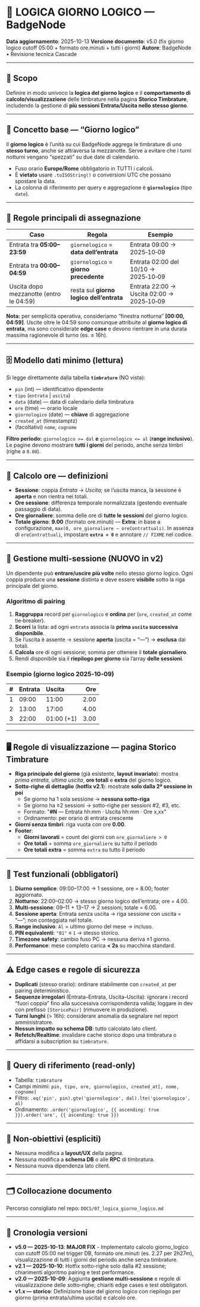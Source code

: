 # 📅 LOGICA GIORNO LOGICO — BadgeNode

**Data aggiornamento**: 2025-10-13
**Versione documento**: v5.0 (fix giorno logico cutoff 05:00 + formato ore.minuti + tutti i giorni)
**Autore**: BadgeNode • Revisione tecnica Cascade

---

## 🎯 Scopo

Definire in modo univoco la **logica del giorno logico** e il **comportamento di calcolo/visualizzazione** delle timbrature nella pagina **Storico Timbrature**, includendo la gestione di **più sessioni Entrata/Uscita nello stesso giorno**.

---

## 🧠 Concetto base — “Giorno logico”

Il **giorno logico** è l’unità su cui BadgeNode aggrega le timbrature di uno **stesso turno**, anche se attraversa la mezzanotte. Serve a evitare che i turni notturni vengano “spezzati” su due date di calendario.

- Fuso orario **Europe/Rome** obbligatorio in TUTTI i calcoli.
- È **vietato** usare `.toISOString()` o conversioni UTC che possano spostare la data.
- La colonna di riferimento per query e aggregazione è **`giornologico`** (tipo `date`).

---

## 📏 Regole principali di assegnazione

| Caso                                    | Regola                                   | Esempio                                   |
| --------------------------------------- | ---------------------------------------- | ----------------------------------------- |
| Entrata tra **05:00–23:59**             | `giornologico` = **data dell’entrata**   | Entrata 09:00 → 2025‑10‑09                |
| Entrata tra **00:00–04:59**             | `giornologico` = **giorno precedente**   | Entrata 02:00 del 10/10 → 2025‑10‑09      |
| Uscita dopo mezzanotte (entro le 04:59) | resta sul **giorno logico dell’entrata** | Entrata 22:00 → Uscita 02:00 → 2025‑10‑09 |

**Nota:** per semplicità operativa, consideriamo “finestra notturna” **[00:00, 04:59]**. Uscite oltre le 04:59 sono comunque attribuite al **giorno logico di entrata**, ma sono considerate **edge case** e devono rientrare in una durata massima ragionevole di turno (es. ≤ 16h).

---

## 🗄️ Modello dati minimo (lettura)

Si legge direttamente dalla tabella **`timbrature`** (NO vista):

- `pin` (int) — identificativo dipendente
- `tipo` (`entrata` | `uscita`)
- `data` (date) — data di calendario della timbratura
- `ore` (time) — orario locale
- `giornologico` (date) — **chiave** di aggregazione
- `created_at` (timestamptz)
- (facoltativi) `nome`, `cognome`

**Filtro periodo:** `giornologico >= dal` **e** `giornologico <= al` (**range inclusivo**).
Le pagine devono mostrare **tutti i giorni** del periodo, anche senza timbri (righe a `0.00`).

---

## 🧮 Calcolo ore — definizioni

- **Sessione**: coppia _Entrata_ → _Uscita_; se l’uscita manca, la sessione è **aperta** e non rientra nei totali.
- **Ore sessione**: differenza temporale normalizzata (gestendo eventuale passaggio di data).
- **Ore giornaliere**: somma delle ore di **tutte le sessioni** del giorno logico.
- **Totale giorno**: **9.00** (formato ore.minuti) — **Extra**: in base a configurazione, `max(0, ore_giornaliere − oreContrattuali)`. In assenza di `oreContrattuali`, impostare **`extra = 0`** e annotare `// FIXME` nel codice.

---

## 🔁 Gestione **multi‑sessione** (NUOVO in v2)

Un dipendente può **entrare/uscire più volte** nello stesso giorno logico. Ogni coppia produce una **sessione** distinta e deve essere **visibile** sotto la riga principale del giorno.

### Algoritmo di pairing

1. **Raggruppa** record per `giornologico` e **ordina** per (`ore`, `created_at` come tie‑breaker).
2. **Scorri** la lista: ad ogni `entrata` associa la **prima `uscita` successiva disponibile**.
3. Se l’uscita è assente → sessione **aperta** (uscita = “—”) → **esclusa** dai totali.
4. **Calcola** ore di ogni sessione; somma per ottenere il **totale giornaliero**.
5. Rendi disponibile sia il **riepilogo per giorno** sia l’array **delle sessioni**.

### Esempio (giorno logico 2025‑10‑09)

|   # | Entrata | Uscita     |  Ore |
| --: | :------ | :--------- | ---: |
|   1 | 09:00   | 11:00      | 2.00 |
|   2 | 13:00   | 17:00      | 4.00 |
|   3 | 22:00   | 01:00 (+1) | 3.00 |

---

## 🖥️ Regole di visualizzazione — pagina **Storico Timbrature**

- **Riga principale del giorno** (già esistente, **layout invariato**): mostra _prima entrata_, _ultima uscita_, **ore totali** e **extra** del giorno logico.
- **Sotto‑righe di dettaglio** (**hotfix v2.1**): mostrate **solo dalla 2ª sessione in poi**
  - Se giorno ha 1 sola sessione → **nessuna sotto-riga**
  - Se giorno ha ≥2 sessioni → sotto-righe per sessioni #2, #3, etc.
  - Formato: "**#N** — Entrata hh:mm · Uscita hh:mm · Ore x,xx"
  - Ordinamento: per orario di entrata crescente
- **Giorni senza timbri**: riga vuota con ore **0.00**.
- **Footer**:
  - **Giorni lavorati** = count dei giorni con `ore_giornaliere > 0`
  - **Ore totali** = somma `ore_giornaliere` su tutto il periodo
  - **Ore totali extra** = somma `extra` su tutto il periodo

---

## 🧪 Test funzionali (obbligatori)

1. **Diurno semplice**: 09:00–17:00 → 1 sessione, ore = 8.00; footer aggiornato.
2. **Notturno**: 22:00–02:00 → stesso giorno logico dell’entrata; ore = 4.00.
3. **Multi‑sessione**: 09–11 + 13–17 → 2 sessioni; totale = 6.00.
4. **Sessione aperta**: Entrata senza uscita → riga sessione con uscita = “—”; non conteggiata nel totale.
5. **Range inclusivo**: `Al` = ultimo giorno del mese → incluso.
6. **PIN equivalenti**: `"01"` ≡ `1` → stesso storico.
7. **Timezone safety**: cambio fuso PC → nessuna deriva ±1 giorno.
8. **Performance**: mese completo carica **< 2s** su macchina standard.

---

## ⚠️ Edge cases e regole di sicurezza

- **Duplicati** (stesso orario): ordinare stabilmente con `created_at` per pairing deterministico.
- **Sequenze irregolari** (Entrata–Entrata, Uscita–Uscita): ignorare i record “fuori coppia” fino alla successiva corrispondenza valida; loggare in dev con prefisso `[StoricoPair]` (rimuovere in produzione).
- **Turni lunghi** (> 16h): considerare anomalia da segnalare nel report amministratore.
- **Nessun impatto su schema DB**: tutto calcolato lato client.
- **Refetch/Realtime**: invalidare cache storico dopo una timbratura o affidarsi a subscription su `timbrature`.

---

## 🔌 Query di riferimento (read‑only)

- Tabella: `timbrature`
- Campi minimi: `pin, tipo, ore, giornologico, created_at[, nome, cognome]`
- Filtro: `.eq('pin', pin).gte('giornologico', dal).lte('giornologico', al)`
- Ordinamento: `.order('giornologico', {{ ascending: true }}).order('ore', {{ ascending: true }})`

---

## 🧱 Non‑obiettivi (espliciti)

- Nessuna modifica a **layout/UX** della pagina.
- Nessuna modifica a **schema DB** o alle **RPC** di timbratura.
- Nessuna nuova dipendenza lato client.

---

## 🗂️ Collocazione documento

Percorso consigliato nel repo: `DOCS/07_logica_giorno_logico.md`  


---

## 🧾 Cronologia versioni

- **v5.0 — 2025-10-13**: **MAJOR FIX** - Implementato calcolo giorno_logico con cutoff 05:00 nel trigger DB, formato ore.minuti (es. 2.27 per 2h27m), visualizzazione di tutti i giorni del periodo anche senza timbrature.
- **v2.1 — 2025-10-10**: Hotfix sotto-righe solo dalla #2 sessione; chiarimenti algoritmo pairing e test performance.
- **v2.0 — 2025-10-09**: Aggiunta **gestione multi‑sessione** e regole di visualizzazione delle sotto‑righe; chiariti edge cases e test obbligatori.
- **v1.x — storico**: Definizione base del giorno logico con riepilogo per giorno (prima entrata/ultima uscita) e calcolo ore.
